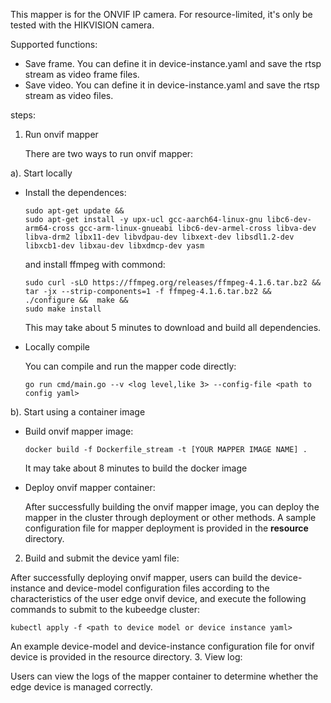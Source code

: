 This mapper is for the ONVIF IP camera. For resource-limited, it's only be tested with the HIKVISION camera.

Supported functions:
- Save frame. You can define it in device-instance.yaml and save the rtsp stream as video frame files.
- Save video. You can define it in device-instance.yaml and save the rtsp stream as video files.

steps:

1. Run onvif mapper 

   There are two ways to run onvif mapper:

a). Start locally
- Install the dependences:
    ```
    sudo apt-get update && 
    sudo apt-get install -y upx-ucl gcc-aarch64-linux-gnu libc6-dev-arm64-cross gcc-arm-linux-gnueabi libc6-dev-armel-cross libva-dev libva-drm2 libx11-dev libvdpau-dev libxext-dev libsdl1.2-dev libxcb1-dev libxau-dev libxdmcp-dev yasm
    ```
  and install ffmpeg with commond:
    ```
    sudo curl -sLO https://ffmpeg.org/releases/ffmpeg-4.1.6.tar.bz2 && 
    tar -jx --strip-components=1 -f ffmpeg-4.1.6.tar.bz2 &&  
    ./configure &&  make && 
    sudo make install
    ```
  This may take about 5 minutes to download and build all dependencies.
- Locally compile

  You can compile and run the mapper code directly:
    ```
    go run cmd/main.go --v <log level,like 3> --config-file <path to config yaml>
    ```
b). Start using a container image
- Build onvif mapper image:
    ```
    docker build -f Dockerfile_stream -t [YOUR MAPPER IMAGE NAME] .
    ```
  It may take about 8 minutes to build the docker image

- Deploy onvif mapper container:

    After successfully building the onvif mapper image, you can deploy the mapper in the cluster through deployment or other methods.
    A sample configuration file for mapper deployment is provided in the **resource** directory.

2. Build and submit the device yaml file:

  After successfully deploying onvif mapper, users can build the device-instance and device-model configuration files according to the 
  characteristics of the user edge onvif device, and execute the following commands to submit to the kubeedge cluster:
  ```
  kubectl apply -f <path to device model or device instance yaml>
  ```

  An example device-model and device-instance configuration file for onvif device is provided in the resource directory.
3. View log:

   Users can view the logs of the mapper container to determine whether the edge device is managed correctly.
